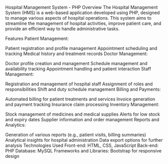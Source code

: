 Hospital Management System - PHP
Overview
The Hospital Management System (HMS) is a web-based application developed using PHP, designed to manage various aspects of hospital operations. This system aims to streamline the management of hospital activities, improve patient care, and provide an efficient way to handle administrative tasks.

Features
Patient Management:

Patient registration and profile management
Appointment scheduling and tracking
Medical history and treatment records
Doctor Management:

Doctor profile creation and management
Schedule management and availability tracking
Appointment handling and patient interaction
Staff Management:

Registration and management of hospital staff
Assignment of roles and responsibilities
Shift and duty schedule management
Billing and Payments:

Automated billing for patient treatments and services
Invoice generation and payment tracking
Insurance claim processing
Inventory Management:

Stock management of medicines and medical supplies
Alerts for low stock and expiry dates
Supplier information and order management
Reports and Analytics:

Generation of various reports (e.g., patient visits, billing summaries)
Analytical insights for hospital administration
Data export options for further analysis
Technologies Used
Front-end: HTML, CSS, JavaScript
Back-end: PHP
Database: MySQL
Frameworks and Libraries: Bootstrap for responsive design
